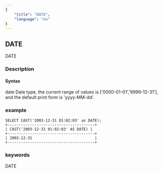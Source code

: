 ```yaml
---
{
    "title": "DATE",
    "language": "en"
}
---
```


<!-- 
Licensed to the Apache Software Foundation (ASF) under one
or more contributor license agreements.  See the NOTICE file
distributed with this work for additional information
regarding copyright ownership.  The ASF licenses this file
to you under the Apache License, Version 2.0 (the
"License"); you may not use this file except in compliance
with the License.  You may obtain a copy of the License at

  http://www.apache.org/licenses/LICENSE-2.0

Unless required by applicable law or agreed to in writing,
software distributed under the License is distributed on an
"AS IS" BASIS, WITHOUT WARRANTIES OR CONDITIONS OF ANY
KIND, either express or implied.  See the License for the
specific language governing permissions and limitations
under the License.
-->

## DATE

<version since="1.2.0">

DATE

</version>

### Description
#### Syntax
date
Date type, the current range of values is ['0000-01-01','9999-12-31'], and the default print form is 'yyyy-MM-dd'.

### example
```
SELECT CAST('2003-12-31 01:02:03' as DATE);
+---------------------------------------+
| CAST('2003-12-31 01:02:03' AS DATE) |
+---------------------------------------+
| 2003-12-31                            |
+---------------------------------------+
```

### keywords
DATE
